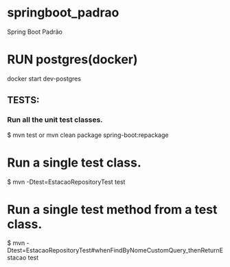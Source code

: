 # springboot_padrao
Spring Boot Padrão

# RUN postgres(docker)
docker start dev-postgres

## TESTS:

### Run all the unit test classes.
$ mvn test  or  mvn clean package spring-boot:repackage

# Run a single test class.
$ mvn -Dtest=EstacaoRepositoryTest test

# Run a single test method from a test class.
$ mvn -Dtest=EstacaoRepositoryTest#whenFindByNomeCustomQuery_thenReturnEstacao test
